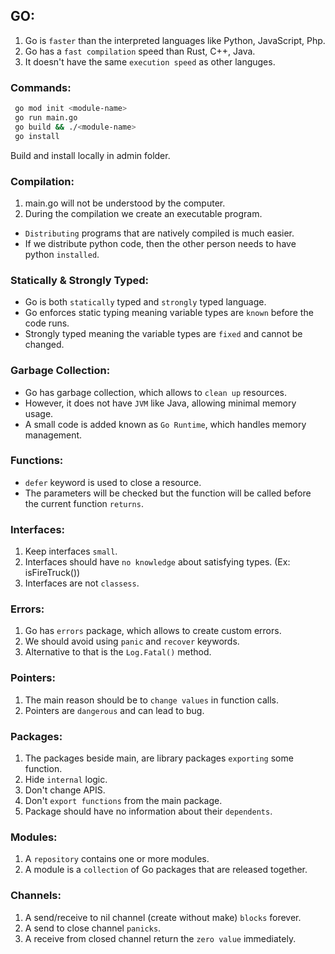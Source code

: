 ## GO:

1.  Go is `faster` than the interpreted languages like Python, JavaScript, Php.
2.  Go has a `fast compilation` speed than Rust, C++, Java.
3.  It doesn't have the same `execution speed` as other languges.

### Commands:

```bash
 go mod init <module-name>
 go run main.go
 go build && ./<module-name>
 go install
```

Build and install locally in admin folder.

### Compilation:

1. main.go will not be understood by the computer.
2. During the compilation we create an executable program.

- `Distributing` programs that are natively compiled is much easier.
- If we distribute python code, then the other person needs to have python `installed`.

### Statically & Strongly Typed:

- Go is both `statically` typed and `strongly` typed language.
- Go enforces static typing meaning variable types are `known` before the code runs.
- Strongly typed meaning the variable types are `fixed` and cannot be changed.

### Garbage Collection:

- Go has garbage collection, which allows to `clean up` resources.
- However, it does not have `JVM` like Java, allowing minimal memory usage.
- A small code is added known as `Go Runtime`, which handles memory management.

### Functions:

- `defer` keyword is used to close a resource.
- The parameters will be checked but the function will be called before the current function `returns`.

### Interfaces:

1. Keep interfaces `small`.
2. Interfaces should have `no knowledge` about satisfying types. (Ex: isFireTruck())
3. Interfaces are not `classess`.

### Errors:

1. Go has `errors` package, which allows to create custom errors.
2. We should avoid using `panic` and `recover` keywords.
3. Alternative to that is the `Log.Fatal()` method.

### Pointers:

1. The main reason should be to `change values` in function calls.
2. Pointers are `dangerous` and can lead to bug.

### Packages:

1. The packages beside main, are library packages `exporting` some function.
2. Hide `internal` logic.
3. Don't change APIS.
4. Don't `export functions` from the main package.
5. Package should have no information about their `dependents`.

### Modules:

1. A `repository` contains one or more modules.
2. A module is a `collection` of Go packages that are released together.

### Channels:

1. A send/receive to nil channel (create without make) `blocks` forever.
2. A send to close channel `panicks`.
3. A receive from closed channel return the `zero value` immediately.

